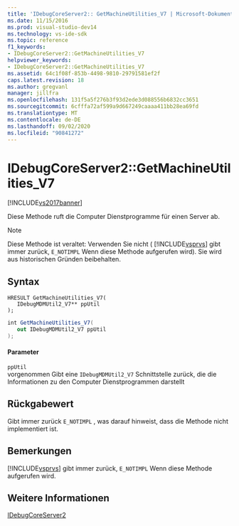 ```yaml
---
title: 'IDebugCoreServer2:: GetMachineUtilities_V7 | Microsoft-Dokumentation'
ms.date: 11/15/2016
ms.prod: visual-studio-dev14
ms.technology: vs-ide-sdk
ms.topic: reference
f1_keywords:
- IDebugCoreServer2::GetMachineUtilities_V7
helpviewer_keywords:
- IDebugCoreServer2::GetMachineUtilities_V7
ms.assetid: 64c1f08f-853b-4498-9810-29791581ef2f
caps.latest.revision: 18
ms.author: gregvanl
manager: jillfra
ms.openlocfilehash: 131f5a5f276b3f93d2ede3d088556b6832cc3651
ms.sourcegitcommit: 6cfffa72af599a9d667249caaaa411bb28ea69fd
ms.translationtype: MT
ms.contentlocale: de-DE
ms.lasthandoff: 09/02/2020
ms.locfileid: "90841272"
---
```

# <a name="idebugcoreserver2getmachineutilities_v7"></a>IDebugCoreServer2::GetMachineUtilities_V7
[!INCLUDE[vs2017banner](../../../includes/vs2017banner.md)]

Diese Methode ruft die Computer Dienstprogramme für einen Server ab.  
  
> [!NOTE]
> Diese Methode ist veraltet: Verwenden Sie nicht ( [!INCLUDE[vsprvs](../../../includes/vsprvs-md.md)] gibt immer zurück, `E_NOTIMPL` Wenn diese Methode aufgerufen wird). Sie wird aus historischen Gründen beibehalten.  
  
## <a name="syntax"></a>Syntax  
  
```cpp#  
HRESULT GetMachineUtilities_V7(  
   IDebugMDMUtil2_V7** ppUtil  
);  
```  
  
```csharp  
int GetMachineUtilities_V7(  
   out IDebugMDMUtil2_V7 ppUtil  
);  
```  
  
#### <a name="parameters"></a>Parameter  
 `ppUtil`  
 vorgenommen Gibt eine `IDebugMDMUtil2_V7` Schnittstelle zurück, die die Informationen zu den Computer Dienstprogrammen darstellt  
  
## <a name="return-value"></a>Rückgabewert  
 Gibt immer zurück `E_NOTIMPL` , was darauf hinweist, dass die Methode nicht implementiert ist.  
  
## <a name="remarks"></a>Bemerkungen  
 [!INCLUDE[vsprvs](../../../includes/vsprvs-md.md)] gibt immer zurück, `E_NOTIMPL` Wenn diese Methode aufgerufen wird.  
  
## <a name="see-also"></a>Weitere Informationen  
 [IDebugCoreServer2](../../../extensibility/debugger/reference/idebugcoreserver2.md)
